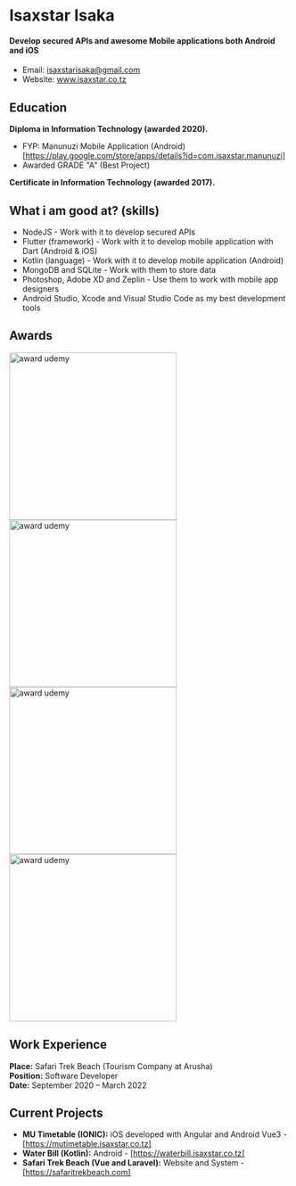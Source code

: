 Isaxstar Isaka
======
#### Develop secured APIs and awesome Mobile applications both Android and iOS
- Email: isaxstarisaka@gmail.com
- Website: www.isaxstar.co.tz

Education
---------
**Diploma in Information Technology (awarded 2020).**

- FYP: Manunuzi Mobile Application (Android) [https://play.google.com/store/apps/details?id=com.isaxstar.manunuzi]
- Awarded GRADE "A" (Best Project)

**Certificate in Information Technology (awarded 2017).**

What i am good at? (skills)
------
- NodeJS - Work with it to develop secured APIs
- Flutter (framework) - Work with it to develop mobile application with Dart (Android & iOS)
- Kotlin (language) - Work with it to develop mobile application (Android)
- MongoDB and SQLite - Work with them to store data
- Photoshop, Adobe XD and Zeplin - Use them to work with mobile app designers
- Android Studio, Xcode and Visual Studio Code as my best development tools

Awards
------
<p float="left">
  <img src="https://udemy-certificate.s3.amazonaws.com/image/UC-0663a619-1906-4fe8-9fc6-fd157313e3a9.jpg" width="300" alt="award udemy" />
  <img src="https://udemy-certificate.s3.amazonaws.com/image/UC-1005ab22-4a0e-4202-867b-909534856675.jpg" width="300" alt="award udemy" />
  <img src="https://udemy-certificate.s3.amazonaws.com/image/UC-fde83237-3575-48d4-b4fb-98bf968531cf.jpg" width="300" alt="award udemy" />
  <img src="https://udemy-certificate.s3.amazonaws.com/image/UC-1bb0e0e1-adb2-492e-90b9-1401b747d9f9.jpg" width="300" alt="award udemy" />
</p>

Work Experience
------
**Place:** Safari Trek Beach (Tourism Company at Arusha)<br/>
**Position:** Software Developer<br/>
**Date:** September 2020 – March 2022<br/>

Current Projects
------
- **MU Timetable (IONIC):** iOS developed with Angular and Android Vue3 - [https://mutimetable.isaxstar.co.tz]
- **Water Bill (Kotlin):** Android - [https://waterbill.isaxstar.co.tz]
- **Safari Trek Beach (Vue and Laravel):** Website and System - [https://safaritrekbeach.com]
